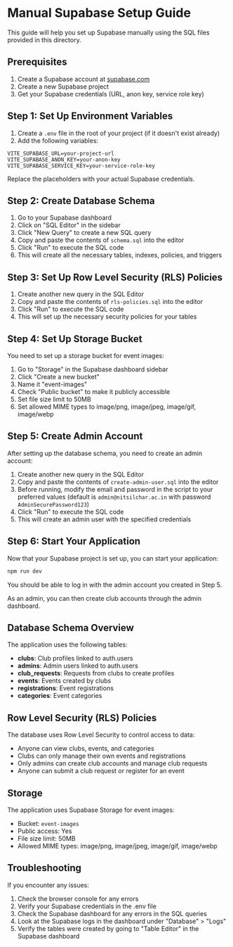 # Manual Supabase Setup Guide

This guide will help you set up Supabase manually using the SQL files provided in this directory.

## Prerequisites

1. Create a Supabase account at [supabase.com](https://supabase.com)
2. Create a new Supabase project
3. Get your Supabase credentials (URL, anon key, service role key)

## Step 1: Set Up Environment Variables

1. Create a `.env` file in the root of your project (if it doesn't exist already)
2. Add the following variables:

```
VITE_SUPABASE_URL=your-project-url
VITE_SUPABASE_ANON_KEY=your-anon-key
VITE_SUPABASE_SERVICE_KEY=your-service-role-key
```

Replace the placeholders with your actual Supabase credentials.

## Step 2: Create Database Schema

1. Go to your Supabase dashboard
2. Click on "SQL Editor" in the sidebar
3. Click "New Query" to create a new SQL query
4. Copy and paste the contents of `schema.sql` into the editor
5. Click "Run" to execute the SQL code
6. This will create all the necessary tables, indexes, policies, and triggers

## Step 3: Set Up Row Level Security (RLS) Policies

1. Create another new query in the SQL Editor
2. Copy and paste the contents of `rls-policies.sql` into the editor
3. Click "Run" to execute the SQL code
4. This will set up the necessary security policies for your tables

## Step 4: Set Up Storage Bucket

You need to set up a storage bucket for event images:

1. Go to "Storage" in the Supabase dashboard sidebar
2. Click "Create a new bucket"
3. Name it "event-images"
4. Check "Public bucket" to make it publicly accessible
5. Set file size limit to 50MB
6. Set allowed MIME types to image/png, image/jpeg, image/gif, image/webp

## Step 5: Create Admin Account

After setting up the database schema, you need to create an admin account:

1. Create another new query in the SQL Editor
2. Copy and paste the contents of `create-admin-user.sql` into the editor
3. Before running, modify the email and password in the script to your preferred values
   (default is `admin@nitsilchar.ac.in` with password `AdminSecurePassword123`)
4. Click "Run" to execute the SQL code
5. This will create an admin user with the specified credentials

## Step 6: Start Your Application

Now that your Supabase project is set up, you can start your application:

```bash
npm run dev
```

You should be able to log in with the admin account you created in Step 5.

As an admin, you can then create club accounts through the admin dashboard.

## Database Schema Overview

The application uses the following tables:

- **clubs**: Club profiles linked to auth.users
- **admins**: Admin users linked to auth.users
- **club_requests**: Requests from clubs to create profiles
- **events**: Events created by clubs
- **registrations**: Event registrations
- **categories**: Event categories

## Row Level Security (RLS) Policies

The database uses Row Level Security to control access to data:

- Anyone can view clubs, events, and categories
- Clubs can only manage their own events and registrations
- Only admins can create club accounts and manage club requests
- Anyone can submit a club request or register for an event

## Storage

The application uses Supabase Storage for event images:

- Bucket: `event-images`
- Public access: Yes
- File size limit: 50MB
- Allowed MIME types: image/png, image/jpeg, image/gif, image/webp

## Troubleshooting

If you encounter any issues:

1. Check the browser console for any errors
2. Verify your Supabase credentials in the .env file
3. Check the Supabase dashboard for any errors in the SQL queries
4. Look at the Supabase logs in the dashboard under "Database" > "Logs"
5. Verify the tables were created by going to "Table Editor" in the Supabase dashboard
